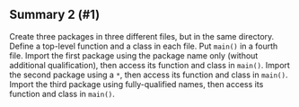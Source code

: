 ## Summary 2 (#1)

Create three packages in three different files, but in the same directory.
Define a top-level function and a class in each file. Put `main()` in a fourth
file. Import the first package using the package name only (without additional
qualification), then access its function and class in `main()`. Import the
second package using a `*`, then access its function and class in `main()`.
Import the third package using fully-qualified names, then access its function
and class in `main()`.